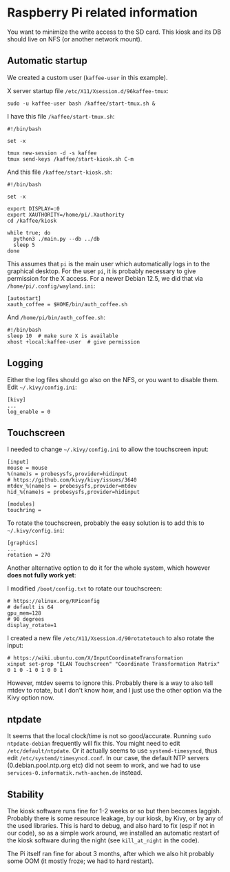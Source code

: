 
# Raspberry Pi related information

You want to minimize the write access to the SD card.
This kiosk and its DB should live on NFS (or another network mount).


## Automatic startup

We created a custom user (`kaffee-user` in this example).

X server startup file `/etc/X11/Xsession.d/96kaffee-tmux`:

    sudo -u kaffee-user bash /kaffee/start-tmux.sh &

I have this file `/kaffee/start-tmux.sh`:

    #!/bin/bash

    set -x

    tmux new-session -d -s kaffee
    tmux send-keys /kaffee/start-kiosk.sh C-m

And this file `/kaffee/start-kiosk.sh`:

    #!/bin/bash

    set -x

    export DISPLAY=:0
    export XAUTHORITY=/home/pi/.Xauthority
    cd /kaffee/kiosk

    while true; do
      python3 ./main.py --db ../db
      sleep 5
    done

This assumes that `pi` is the main user which automatically logs in to the graphical desktop.
For the user `pi`, it is probably necessary to give permission for the X access.
For a newer Debian 12.5, we did that via `/home/pi/.config/wayland.ini`:

    [autostart]
    xauth_coffee = $HOME/bin/auth_coffee.sh

And `/home/pi/bin/auth_coffee.sh`:

    #!/bin/bash
    sleep 10  # make sure X is available
    xhost +local:kaffee-user  # give permission


## Logging

Either the log files should go also on the NFS, or you want to disable them.
Edit `~/.kivy/config.ini`:

    [kivy]
    ...
    log_enable = 0


## Touchscreen

I needed to change `~/.kivy/config.ini` to allow the touchscreen input:

    [input]
    mouse = mouse
    %(name)s = probesysfs,provider=hidinput
    # https://github.com/kivy/kivy/issues/3640
    mtdev_%(name)s = probesysfs,provider=mtdev
    hid_%(name)s = probesysfs,provider=hidinput

    [modules]
    touchring =


To rotate the touchscreen, probably the easy solution is to add this to `~/.kivy/config.ini`:

    [graphics]
    ...
    rotation = 270

Another alternative option to do it for the whole system, which however **does not fully work yet**:

I modified `/boot/config.txt` to rotate our touchscreen:

    # https://elinux.org/RPiconfig
    # default is 64
    gpu_mem=128
    # 90 degrees
    display_rotate=1

I created a new file `/etc/X11/Xsession.d/90rotatetouch` to also rotate the input:

    # https://wiki.ubuntu.com/X/InputCoordinateTransformation
    xinput set-prop "ELAN Touchscreen" "Coordinate Transformation Matrix" 0 1 0 -1 0 1 0 0 1

However, mtdev seems to ignore this.
Probably there is a way to also tell mtdev to rotate, but I don't know how, and I just use the other option via the Kivy option now.


## ntpdate

It seems that the local clock/time is not so good/accurate.
Running `sudo ntpdate-debian` frequently will fix this.
You might need to edit `/etc/default/ntpdate`.
Or it actually seems to use `systemd-timesyncd`, thus edit `/etc/systemd/timesyncd.conf`.
In our case, the default NTP servers (0.debian.pool.ntp.org etc) did not seem to work,
and we had to use `services-0.informatik.rwth-aachen.de` instead.


## Stability

The kiosk software runs fine for 1-2 weeks or so but then becomes laggish.
Probably there is some resource leakage, by our kiosk, by Kivy, or by any of the used libraries.
This is hard to debug, and also hard to fix (esp if not in our code), so as a simple work around,
we installed an automatic restart of the kiosk software during the night (see `kill_at_night` in the code).

The Pi itself ran fine for about 3 months, after which we also hit probably some OOM
(it mostly froze; we had to hard restart).
